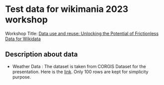 # Test data for wikimania 2023 workshop
Workshop Title: [Data use and reuse: Unlocking the Potential of Frictionless Data for Wikidata](https://wikimania.wikimedia.org/wiki/2023:Program)

## Description about data
* Weather Data :
The dataset is taken from CORGIS Dataset for the presentation. Here is the [link](https://corgis-edu.github.io/corgis/csv/weather/). Only 100 rows are kept for simplicity purpose.
